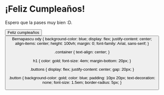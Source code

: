 
 
</head>
<body>
    <h1>¡Feliz Cumpleaños!</h1>
    <p>Espero que la pases muy bien :D.</p>
    <div class="buttons">
        <button class="button" onclick="location.href='https://www.youtube.com/watch?v=EyccVPKqWIY&ab_channel=DamasGratisOficial'">Feliz cumpleaños
        <button class="button" onclick="location.href='https://www.youtube.com/watch?v=N-QMzFaRSXQ&ab_channel=FELIZCUMPLEDEDICADO'">Bernapascu
        ody {
    background-color: blue;
    display: flex;
    justify-content: center;
    align-items: center;
    height: 100vh;
    margin: 0;
    font-family: Arial, sans-serif;
}

.container {
    text-align: center;
}

h1 {
    color: gold;
    font-size: 4em;
    margin-bottom: 20px;
}

.buttons {
    display: flex;
    justify-content: center;
    gap: 20px;
}

.button {
    background-color: gold;
    color: blue;
    padding: 10px 20px;
    text-decoration: none;
    font-size: 1.5em;
    border-radius: 5px;
}

